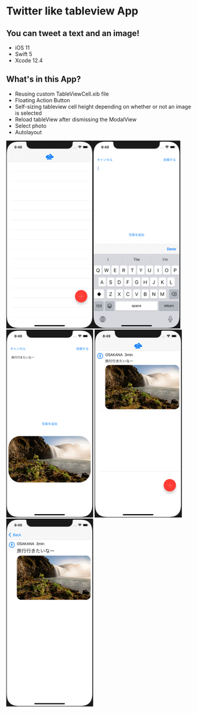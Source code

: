 # Twitter like tableview App
## You can tweet a text and an image!
- iOS 11
- Swift 5
- Xcode 12.4

## What's in this App?
- Reusing custom TableViewCell.xib file
- Floating Action Button
- Self-sizing tableview cell height depending on whether or not an image is selected
- Reload tableView after dismissing the ModalView
- Select photo
- Autolayout


<img src = "Screenshots/img1.png" height = 500><img src = "Screenshots/img2.png" height = 500>
<img src = "Screenshots/img3.png" height = 500>
<img src = "Screenshots/img4.png" height = 500>
<img src = "Screenshots/img5.png" height = 500>

